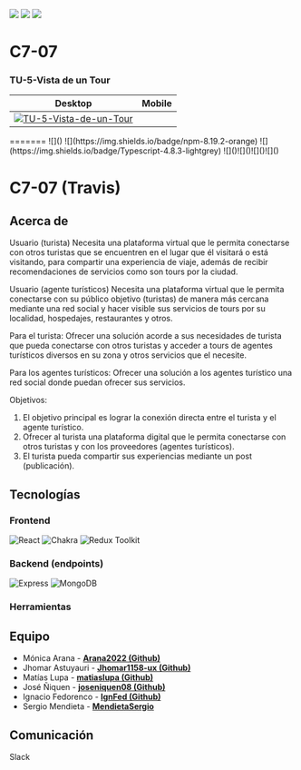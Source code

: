 ![](https://img.shields.io/badge/node-16.17.0%20(LTS)-red)  ![](https://img.shields.io/badge/npm-8.19.2-orange)  ![](https://img.shields.io/badge/Typescript-4.8.3-lightgrey)  ![]()![]()![]()![]()

# C7-07

<h3>TU-5-Vista de un Tour</h3>
<table>
    <thead>
        <tr>
            <th>Desktop</th>
            <th>Mobile</th>
        </tr>
    </thead>
    <tbody>
        <tr>
            <td><a href='https://postimg.cc/LqGMn7J6' target='_blank'><img src='https://i.postimg.cc/fLRWgQZX/TU-5-Vista-de-un-Tour.png' border='0' alt='TU-5-Vista-de-un-Tour'/></a></td>
            <td></td>
        </tr>
    </tbody>
<table>
=======
![](<https://img.shields.io/badge/node-16.17.0%20(LTS)-red>) ![](https://img.shields.io/badge/npm-8.19.2-orange) ![](https://img.shields.io/badge/Typescript-4.8.3-lightgrey) ![]()![]()![]()![]()

# C7-07 (Travis)

## Acerca de

Usuario (turista) Necesita una plataforma virtual que le permita conectarse con otros turistas que se encuentren en el lugar que él visitará o está visitando, para compartir una experiencia de viaje, además de recibir recomendaciones de servicios como son tours por la ciudad.

Usuario (agente turísticos) Necesita una plataforma virtual que le permita conectarse con su público objetivo (turistas) de manera más cercana mediante una red social y hacer visible sus servicios de tours por su localidad, hospedajes, restaurantes y otros.

Para el turista: Ofrecer una solución acorde a sus necesidades de turista que pueda conectarse con otros turistas y acceder a tours de agentes turísticos diversos en su zona y otros servicios que el necesite.

Para los agentes turísticos: Ofrecer una solución a los agentes turístico una red social donde puedan ofrecer sus servicios.

Objetivos:

1. El objetivo principal es lograr la conexión directa entre el turista y el agente turístico.
2. Ofrecer al turista una plataforma digital que le permita conectarse con otros turistas y con los proveedores (agentes turísticos).
3. El turista pueda compartir sus experiencias mediante un post (publicación).

## Tecnologías

### Frontend

![React](https://img.shields.io/badge/-React-white?style=flat&logo=React)
![Chakra](https://img.shields.io/badge/-Chakra%20UI-white?style=flat&logo=Chakra%20UI)
![Redux Toolkit](https://img.shields.io/badge/-Redux%20Toolkit-white?style=flat&logo=Redux)

### Backend (endpoints)

![Express](https://img.shields.io/badge/-Express-white?style=flat&logo=Express)
![MongoDB](https://img.shields.io/badge/-MongoDB-white?style=flat&logo=MongoDB)

### Herramientas

## Equipo

- Mónica Arana - **[Arana2022 (Github)](https://github.com/Arana2022)**
- Jhomar Astuyauri - **[Jhomar1158-ux (Github)](https://github.com/Jhomar1158-ux)**
- Matías Lupa - **[matiaslupa (Github)](https://github.com/matiaslupa)**
- José Ñiquen - **[joseniquen08 (Github)](https://github.com/joseniquen08)**
- Ignacio Fedorenco - **[IgnFed (Github)](https://github.com/IgnFed)**
- Sergio Mendieta - **[MendietaSergio](https://github.com/MendietaSergio)**

## Comunicación

Slack
